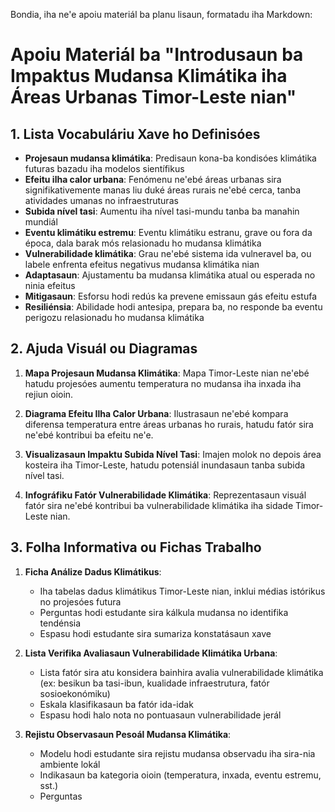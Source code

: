 Bondia, iha ne'e apoiu materiál ba planu lisaun, formatadu iha Markdown:

# Apoiu Materiál ba "Introdusaun ba Impaktus Mudansa Klimátika iha Áreas Urbanas Timor-Leste nian"

## 1. Lista Vocabuláriu Xave ho Definisóes

- **Projesaun mudansa klimátika**: Predisaun kona-ba kondisóes klimátika futuras bazadu iha modelos sientífikus
- **Efeitu ilha calor urbana**: Fenómenu ne'ebé áreas urbanas sira signifikativemente manas liu duké áreas rurais ne'ebé cerca, tanba atividades umanas no infraestruturas
- **Subida nível tasi**: Aumentu iha nível tasi-mundu tanba ba manahin mundiál
- **Eventu klimátiku estremu**: Eventu klimátiku estranu, grave ou fora da época, dala barak mós relasionadu ho mudansa klimátika
- **Vulnerabilidade klimátika**: Grau ne'ebé sistema ida vulneravel ba, ou labele enfrenta efeitus negativus mudansa klimátika nian
- **Adaptasaun**: Ajustamentu ba mudansa klimátika atual ou esperada no ninia efeitus
- **Mitigasaun**: Esforsu hodi redús ka prevene emissaun gás efeitu estufa
- **Resiliénsia**: Abilidade hodi antesipa, prepara ba, no responde ba eventu perigozu relasionadu ho mudansa klimátika

## 2. Ajuda Visuál ou Diagramas

1. **Mapa Projesaun Mudansa Klimátika**: Mapa Timor-Leste nian ne'ebé hatudu projesóes aumentu temperatura no mudansa iha inxada iha rejiun oioin.

2. **Diagrama Efeitu Ilha Calor Urbana**: Ilustrasaun ne'ebé kompara diferensa temperatura entre áreas urbanas ho rurais, hatudu fatór sira ne'ebé kontribui ba efeitu ne'e.

3. **Visualizasaun Impaktu Subida Nível Tasi**: Imajen molok no depois área kosteira iha Timor-Leste, hatudu potensiál inundasaun tanba subida nível tasi.

4. **Infográfiku Fatór Vulnerabilidade Klimátika**: Reprezentasaun visuál fatór sira ne'ebé kontribui ba vulnerabilidade klimátika iha sidade Timor-Leste nian.

## 3. Folha Informativa ou Fichas Trabalho

1. **Ficha Análize Dadus Klimátikus**:
   - Iha tabelas dadus klimátikus Timor-Leste nian, inklui médias istórikus no projesóes futura
   - Perguntas hodi estudante sira kálkula mudansa no identifika tendénsia
   - Espasu hodi estudante sira sumariza konstatásaun xave

2. **Lista Verifika Avaliasaun Vulnerabilidade Klimátika Urbana**:
   - Lista fatór sira atu konsidera bainhira avalia vulnerabilidade klimátika (ex: besikun ba tasi-ibun, kualidade infraestrutura, fatór sosioekonómiku)
   - Eskala klasifikasaun ba fatór ida-idak
   - Espasu hodi halo nota no pontuasaun vulnerabilidade jerál

3. **Rejistu Observasaun Pesoál Mudansa Klimátika**:
   - Modelu hodi estudante sira rejistu mudansa observadu iha sira-nia ambiente lokál
   - Indikasaun ba kategoria oioin (temperatura, inxada, eventu estremu, sst.)
   - Perguntas